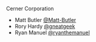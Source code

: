 Cerner Corporation

- Matt Butler [@Matt-Butler]
- Rory Hardy [@gneatgeek]
- Ryan Manuel [@ryanthemanuel]

[@gneatgeek]: https://github.com/gneatgeek
[@Matt-Butler]: https://github.com/Matt-Butler
[@ryanthemanuel]: https://github.com/ryanthemanuel
